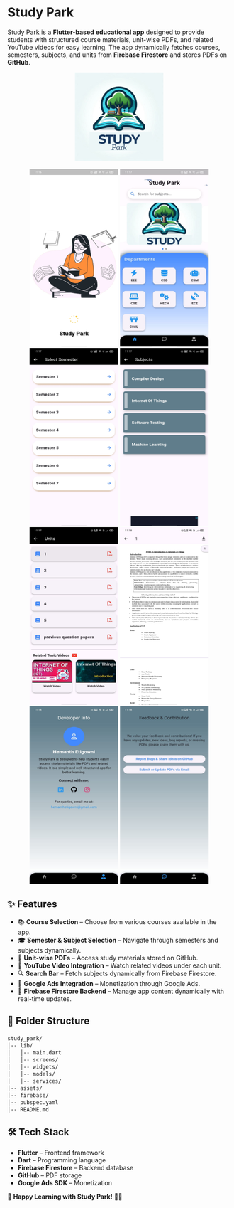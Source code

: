 # Study Park

Study Park is a **Flutter-based educational app** designed to provide students with structured course materials, unit-wise PDFs, and related YouTube videos for easy learning. The app dynamically fetches courses, semesters, subjects, and units from **Firebase Firestore** and stores PDFs on **GitHub**.
<p align="center">
 <img src="https://github.com/hemanthArts7/Study-Park/blob/a116ccbd6dd6db3bdfe5c7991d87ec90a50ccb25/screenshots/Study.png" height="200" width="200">
  </p>

<p align="center">
  <img src="https://github.com/hemanthArts7/Study-Park/blob/de6040674e27483d9d253efa69c4336d8f8133dc/ss/SplashScreen.jpg" height="400" width="200">
  <img src="https://github.com/hemanthArts7/Study-Park/blob/de6040674e27483d9d253efa69c4336d8f8133dc/ss/Homepage.jpg" height="400" width="200">
   <img src="https://github.com/hemanthArts7/Study-Park/blob/7a6102287ab018223bfb3421d04be97bd63e948c/screenshots/Semesters.jpg" height="400" width="200">
    <img src="https://github.com/hemanthArts7/Study-Park/blob/7a6102287ab018223bfb3421d04be97bd63e948c/screenshots/Subjects.jpg" height="400" width="200">
    <img src="https://github.com/hemanthArts7/Study-Park/blob/7a6102287ab018223bfb3421d04be97bd63e948c/screenshots/Units.jpg" height="400" width="200">
   <img src="https://github.com/hemanthArts7/Study-Park/blob/7a6102287ab018223bfb3421d04be97bd63e948c/screenshots/Pdf.jpg" height="400" width="200">
    <img src="https://github.com/hemanthArts7/Study-Park/blob/7a6102287ab018223bfb3421d04be97bd63e948c/screenshots/Developer.jpg" height="400" width="200">
    <img src="https://github.com/hemanthArts7/Study-Park/blob/7a6102287ab018223bfb3421d04be97bd63e948c/screenshots/Feedback.jpg" height="400" width="200">
</p>


## ✨ Features

- 📚 **Course Selection** – Choose from various courses available in the app.
- 🎓 **Semester & Subject Selection** – Navigate through semesters and subjects dynamically.
- 📄 **Unit-wise PDFs** – Access study materials stored on GitHub.
- 🎥 **YouTube Video Integration** – Watch related videos under each unit.
- 🔍 **Search Bar** – Fetch subjects dynamically from Firebase Firestore.
- 📢 **Google Ads Integration** – Monetization through Google Ads.
- 📲 **Firebase Firestore Backend** – Manage app content dynamically with real-time updates.



## 📂 Folder Structure

```
study_park/
│-- lib/
│   │-- main.dart
│   │-- screens/
│   │-- widgets/
│   │-- models/
│   │-- services/
│-- assets/
│-- firebase/
│-- pubspec.yaml
│-- README.md
```

## 🛠 Tech Stack

- **Flutter** – Frontend framework
- **Dart** – Programming language
- **Firebase Firestore** – Backend database
- **GitHub** – PDF storage
- **Google Ads SDK** – Monetization


🚀 **Happy Learning with Study Park!** 📖✨

